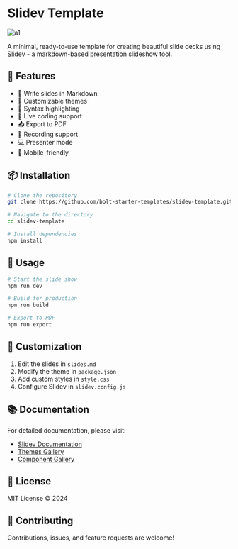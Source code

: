 # Slidev Template

![a1](https://github.com/user-attachments/assets/2e02e87b-d5f6-4ec7-82f9-6b60db7b38f2)

A minimal, ready-to-use template for creating beautiful slide decks using [Slidev](https://sli.dev) - a markdown-based presentation slideshow tool.

## 🚀 Features

- 📝 Write slides in Markdown
- 🎨 Customizable themes
- 🌈 Syntax highlighting
- 🔗 Live coding support
- 📤 Export to PDF
- 🎥 Recording support
- 💻 Presenter mode
- 📱 Mobile-friendly

## 📦 Installation

```bash
# Clone the repository
git clone https://github.com/bolt-starter-templates/slidev-template.git

# Navigate to the directory
cd slidev-template

# Install dependencies
npm install
```

## 🎯 Usage

```bash
# Start the slide show
npm run dev

# Build for production
npm run build

# Export to PDF
npm run export
```

## 📝 Customization

1. Edit the slides in `slides.md`
2. Modify the theme in `package.json`
3. Add custom styles in `style.css`
4. Configure Slidev in `slidev.config.js`

## 📚 Documentation

For detailed documentation, please visit:
- [Slidev Documentation](https://sli.dev)
- [Themes Gallery](https://sli.dev/themes/gallery.html)
- [Component Gallery](https://sli.dev/custom/components.html)

## 📄 License

MIT License © 2024

## 🤝 Contributing

Contributions, issues, and feature requests are welcome! 
